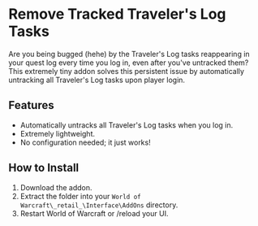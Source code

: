 # Remove Tracked Traveler's Log Tasks

Are you being bugged (hehe) by the Traveler's Log tasks reappearing in your quest log every time you log in, even after you've untracked them? This extremely tiny addon solves this persistent issue by automatically untracking all Traveler's Log tasks upon player login.

## Features

- Automatically untracks all Traveler's Log tasks when you log in.
- Extremely lightweight.
- No configuration needed; it just works!

## How to Install

1. Download the addon.
2. Extract the folder into your `World of Warcraft\_retail_\Interface\AddOns` directory.
3. Restart World of Warcraft or /reload your UI.
